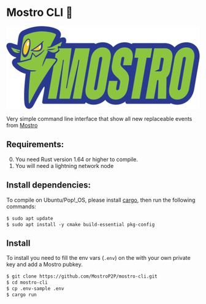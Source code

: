 # Mostro CLI 🧌

![Mostro-logo](static/logo.png)

Very simple command line interface that show all new replaceable events from [Mostro](https://github.com/MostroP2P/mostro)

## Requirements:

0. You need Rust version 1.64 or higher to compile.
1. You will need a lightning network node

## Install dependencies:

To compile on Ubuntu/Pop!\_OS, please install [cargo](https://www.rust-lang.org/tools/install), then run the following commands:

```
$ sudo apt update
$ sudo apt install -y cmake build-essential pkg-config
```

## Install

To install you need to fill the env vars (`.env`) on the with your own private key and add a Mostro pubkey.

```
$ git clone https://github.com/MostroP2P/mostro-cli.git
$ cd mostro-cli
$ cp .env-sample .env
$ cargo run
```
